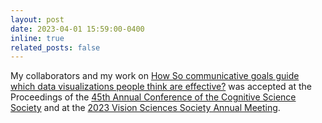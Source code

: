 ```yaml
---
layout: post
date: 2023-04-01 15:59:00-0400
inline: true
related_posts: false
---
```


My collaborators and my work on [How So communicative goals guide which data visualizations people think are effective?](https://hslloyd.github.io/assets/studies/davinci_cogsci2023.pdf) was accepted at the Proceedings of the [45th Annual Conference of the Cognitive Science Society](https://escholarship.org/uc/item/4qr8t1w7) and at the [2023 Vision Sciences Society Annual Meeting](https://jov.arvojournals.org/article.aspx?articleid=2792333&resultClick=1).